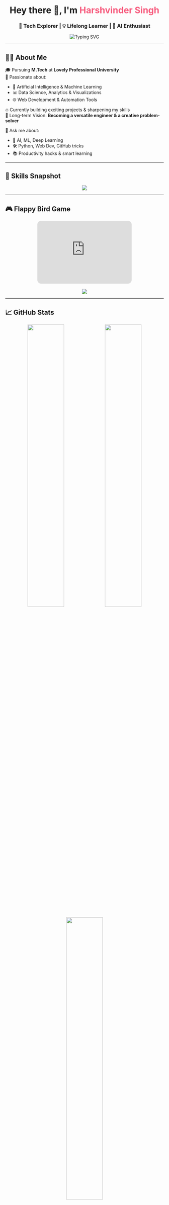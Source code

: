 <!-- HEADER -->
<h1 align="center">Hey there 👋, I'm <span style="color:#f75c7e;">Harshvinder Singh</span></h1>
<h3 align="center">🚀 Tech Explorer | 💡 Lifelong Learner | 🧠 AI Enthusiast</h3>

<p align="center">
  <img src="https://readme-typing-svg.demolab.com?font=Fira+Code&weight=500&size=24&pause=1000&center=true&vCenter=true&multiline=true&width=700&height=80&lines=⚡+Engineer+in+the+Making;🌐+Full-stack+Developer;🤖+AI+%2B+ML+Explorer;🎯+Focused+on+Growth+%26+Impact" alt="Typing SVG" />
</p>

---

## 👨‍💻 About Me

🎓 Pursuing **M.Tech** at **Lovely Professional University**  
🌱 Passionate about:
- 🤖 Artificial Intelligence & Machine Learning  
- 📊 Data Science, Analytics & Visualizations  
- 🌐 Web Development & Automation Tools  

🔥 Currently building exciting projects & sharpening my skills  
🎯 Long-term Vision: **Becoming a versatile engineer & a creative problem-solver**

💬 Ask me about:
- 📌 AI, ML, Deep Learning
- 🛠️ Python, Web Dev, GitHub tricks
- 📚 Productivity hacks & smart learning

---

## 🧩 Skills Snapshot

<p align="center">
  <img src="https://skillicons.dev/icons?i=python,tensorflow,r,js,html,css,git,streamlit,github,vscode&theme=dark" />
</p>

---

## 🎮 Flappy Bird Game

<p align="center">
  <iframe 
    src="https://giphy.com/embed/du3J3cXyzhj75IOgvA" 
    width="300" 
    height="200" 
    frameBorder="0" 
    allowFullScreen 
    style="border-radius: 12px;">
  </iframe>
  <br><br>
  <a href="https://flappybird.io/" target="_blank" align="center">
    <img src="https://img.shields.io/badge/Play%20Flappy%20Bird-Click%20Here-ff69b4?style=for-the-badge&logo=game-controller&logoColor=white">
  </a>
</p>

---

## 📈 GitHub Stats

<p align="center">
  <img src="https://github-readme-stats.vercel.app/api?username=HarshvinderSingh&show_icons=true&theme=radical&hide_border=false&include_all_commits=true&count_private=true" width="48%" />
  <img src="https://streak-stats.demolab.com?user=HarshvinderSingh&theme=radical&hide_border=false" width="48%" />
</p>

<p align="center">
  <img src="https://github-readme-stats.vercel.app/api/top-langs/?username=HarshvinderSingh&layout=compact&theme=radical&hide_border=false" width="48%" />
</p>

---

## 🌦️ Live Weather & 🌫️ Air Quality – Jalandhar, IN

<p align="center">
  <iframe 
    src="https://forecast7.com/en/31d63n74d87/jalandhar/?unit=us&theme=dark" 
    frameborder="0" 
    width="350" 
    height="200" 
    style="border-radius: 12px; box-shadow: 0 4px 12px rgba(0,0,0,0.5);">
  </iframe>
</p>

<p align="center">
  <iframe 
    width="340" 
    height="200" 
    style="border:0;border-radius: 12px;box-shadow: 0 4px 12px rgba(0,0,0,0.3);" 
    src="https://aqicn.org/widget/widget.php?city=jalandhar&theme=dark&frame=yes&refresh=60">
  </iframe>
</p>

---

## 🤖 Chat With My AI Assistant

<p align="center">
  <iframe 
    src="https://www.chatbase.co/chatbot-iframe/YOUR_CHATBOT_ID_HERE"
    width="100%" 
    style="min-height: 400px; border-radius: 12px; border: none;" 
    frameborder="0">
  </iframe>
</p>

> 🧠 Replace `YOUR_CHATBOT_ID_HERE` with your [Chatbase](https://www.chatbase.co/) bot ID to go live!

---

## 😂 Dev Humor (18+ 🤫)

```txt
Q: Why did the developer go broke?

A: Because he used up all his cache... 👀💸
